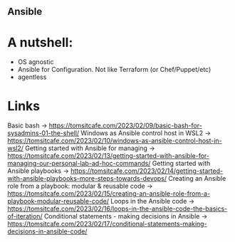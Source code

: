 ## Ansible

# A nutshell:

- OS agnostic
- Ansible for Configuration. Not like Terraform (or Chef/Puppet/etc)
- agentless


# Links

Basic bash -> https://tomsitcafe.com/2023/02/09/basic-bash-for-sysadmins-01-the-shell/
Windows as Ansible control host in WSL2 -> https://tomsitcafe.com/2023/02/10/windows-as-ansible-control-host-in-wsl2/
Getting started with Ansible for managing -> https://tomsitcafe.com/2023/02/13/getting-started-with-ansible-for-managing-our-personal-lab-ad-hoc-commands/
Getting started with Ansible playbooks -> https://tomsitcafe.com/2023/02/14/getting-started-with-ansible-playbooks-more-steps-towards-devops/
Creating an Ansible role from a playbook: modular & reusable code -> https://tomsitcafe.com/2023/02/15/creating-an-ansible-role-from-a-playbook-modular-reusable-code/
Loops in the Ansible code -> https://tomsitcafe.com/2023/02/16/loops-in-the-ansible-code-the-basics-of-iteration/
Conditional statements - making decisions in Ansible -> https://tomsitcafe.com/2023/02/17/conditional-statements-making-decisions-in-ansible-code/

